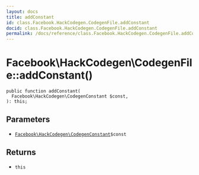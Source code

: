 ```yaml
---
layout: docs
title: addConstant
id: class.Facebook.HackCodegen.CodegenFile.addConstant
docid: class.Facebook.HackCodegen.CodegenFile.addConstant
permalink: /docs/reference/class.Facebook.HackCodegen.CodegenFile.addConstant/
---
```

# Facebook\\HackCodegen\\CodegenFile::addConstant()




``` Hack
public function addConstant(
  Facebook\HackCodegen\CodegenConstant $const,
): this;
```




## Parameters




- [` Facebook\HackCodegen\CodegenConstant `](<class.Facebook.HackCodegen.CodegenConstant.md>)`` $const ``




## Returns




+ ` this `